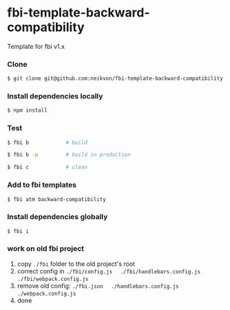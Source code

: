 # fbi-template-backward-compatibility
Template for fbi v1.x

### Clone
```bash
$ git clone git@github.com:neikvon/fbi-template-backward-compatibility.git
```

### Install dependencies locally
```bash
$ npm install
```

### Test
```bash
$ fbi b            # build
```
```bash
$ fbi b -p         # build in production
```
```bash
$ fbi c            # clean
```

### Add to fbi templates
```bash
$ fbi atm backward-compatibility
```

### Install dependencies globally

```bash
$ fbi i
```

### work on old fbi project
1. copy `./fbi` folder to the old project's root
2. correct config in ` ./fbi/config.js `   `  ./fbi/handlebars.config.js`   ` ./fbi/webpack.config.js `
3. remove old config: ` ./fbi.json `   `  ./handlebars.config.js`   ` ./webpack.config.js `
5. done